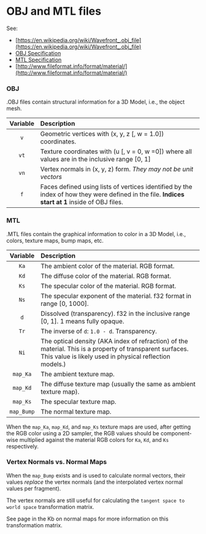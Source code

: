 # OBJ and MTL files

See:
* [https://en.wikipedia.org/wiki/Wavefront_.obj_file](https://en.wikipedia.org/wiki/Wavefront_.obj_file)
* [OBJ Specification](http://www.martinreddy.net/gfx/3d/OBJ.spec)
* [MTL Specification](http://paulbourke.net/dataformats/mtl/)
* [http://www.fileformat.info/format/material/](http://www.fileformat.info/format/material/)


### OBJ
.OBJ files contain structural information for a 3D Model, i.e., the object mesh.

| Variable | Description |
|:---:|:--- |
|`v`| Geometric vertices with (x, y, z [, w = 1.0]) coordinates. |
|`vt`| Texture coordinates with (u [, v = 0, w =0]) where all values are in the inclusive range [0, 1]|
|`vn`| Vertex normals in (x, y, z) form.  *They may not be unit vectors* |
|`f`| Faces defined using lists of vertices identified by the index of how they were defined in the file.  **Indices start at 1** inside of OBJ files.

### MTL
.MTL files contain the graphical information to color in a 3D Model, i.e., colors, texture maps, bump maps, etc.

| Variable | Description |
|:---:|:--- |
|`Ka`| The ambient color of the material. RGB format. |
|`Kd`| The diffuse color of the material. RGB format. |
|`Ks`| The specular color of the material. RGB format. |
|`Ns`| The specular exponent of the material. f32 format in range [0, 1000]. |
|`d`| Dissolved (transparency).  f32 in the inclusive range [0, 1]. 1 means fully opaque. |
|`Tr`| The inverse of `d`: `1.0 - d`.  Transparency.
|`Ni`| The optical density (AKA index of refraction) of the material.  This is a property of transparent surfaces. This value is likely used in physical reflection models.)
|`map_Ka`| The ambient texture map.
|`map_Kd`| The diffuse texture map (usually the same as ambient texture map).
|`map_Ks`| The specular texture map.
|`map_Bump`| The normal texture map.


When the `map_Ka`, `map_Kd`, and `map_Ks` texture maps are used, after getting the RGB color using a 2D sampler, the RGB values should be component-wise multiplied against the material RGB colors for `Ka`, `Kd`, and `Ks` respectively.

### Vertex Normals vs. Normal Maps
When the `map_Bump` exists and is used to calculate normal vectors, their values _replace_ the vertex normals (and the interpolated vertex normal values per fragment).

The vertex normals are still useful for calculating the `tangent space to world space` transformation matrix.  

See page in the Kb on normal maps for more information on this transformation matrix.

